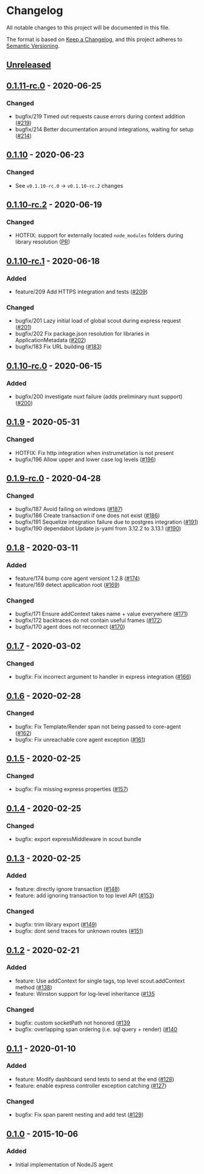 # Changelog
All notable changes to this project will be documented in this file.

The format is based on [Keep a Changelog](https://keepachangelog.com/en/1.0.0/),
and this project adheres to [Semantic Versioning](https://semver.org/spec/v2.0.0.html).

## [Unreleased]

## [0.1.11-rc.0] - 2020-06-25

### Changed
- bugfix/219 Timed out requests cause errors during context addition ([#219](https://github.com/scoutapp/scout_apm_node/issues/219))
- bugfix/214 Better documentation around integrations, waiting for setup ([#214](https://github.com/scoutapp/scout_apm_node/issues/214))

## [0.1.10] - 2020-06-23

### Changed
-  See `v0.1.10-rc.0` -> `v0.1.10-rc.2` changes

## [0.1.10-rc.2] - 2020-06-19

### Changed
- HOTFIX: support for externally located `node_modules` folders during library resolution ([PR](https://github.com/scoutapp/scout_apm_node/pull/215))

## [0.1.10-rc.1] - 2020-06-18

### Added
- feature/209 Add HTTPS integration and tests ([#209](https://github.com/scoutapp/scout_apm_node/issues/209))

### Changed
- bugfix/201 Lazy initial load of global scout during express request ([#201](https://github.com/scoutapp/scout_apm_node/issues/201))
- bugfix/202 Fix package.json resolution for libraries in ApplicationMetadata ([#202](https://github.com/scoutapp/scout_apm_node/issues/202))
- bugfix/183 Fix URL building ([#183](https://github.com/scoutapp/scout_apm_node/issues/183))

## [0.1.10-rc.0] - 2020-06-15

### Added
- bugfix/200 investigate nuxt failure (adds preliminary nuxt support) ([#200](https://github.com/scoutapp/scout_apm_node/issues/200))

## [0.1.9] - 2020-05-31

### Changed
- HOTFIX: Fix http integration when instrumetation is not present
- bugfix/196 Allow upper and lower case log levels ([#196](https://github.com/scoutapp/scout_apm_node/issues/196))

## [0.1.9-rc.0] - 2020-04-28

### Changed
- bugfix/187 Avoid failing on windows ([#187](https://github.com/scoutapp/scout_apm_node/issues/187))
- bugfix/186 Create transaction if one does not exist ([#186](https://github.com/scoutapp/scout_apm_node/issues/186))
- bugfix/191 Sequelize integration failure due to postgres integration ([#191](https://github.com/scoutapp/scout_apm_node/issues/191))
- bugfix/190 dependabot Update js-yaml from 3.12.2 to 3.13.1 ([#190](https://github.com/scoutapp/scout_apm_node/issues/190))

## [0.1.8] - 2020-03-11

### Added
- feature/174 bump core agent versiont 1.2.8 ([#174](https://github.com/scoutapp/scout_apm_node/issues/174))
- feature/169 detect application root ([#169](https://github.com/scoutapp/scout_apm_node/issues/169))

### Changed
- bugfix/171 Ensure addContext takes name + value everywhere ([#171](https://github.com/scoutapp/scout_apm_node/issues/171))
- bugfix/172 backtraces do not contain useful frames ([#172](https://github.com/scoutapp/scout_apm_node/issues/172))
- bugfix/170 agent does not reconnect ([#170](https://github.com/scoutapp/scout_apm_node/issues/170))

## [0.1.7] - 2020-03-02

### Changed
- bugfix: Fix incorrect argument to handler in express integration ([#166](https://github.com/scoutapp/scout_apm_node/issues/166))

## [0.1.6] - 2020-02-28

### Changed
- bugfix: Fix Template/Render span not being passed to core-agent ([#162](https://github.com/scoutapp/scout_apm_node/issues/162))
- bugfix: Fix unreachable core agent exception ([#161](https://github.com/scoutapp/scout_apm_node/issues/161))

## [0.1.5] - 2020-02-25

### Changed
- bugfix: Fix missing express properties ([#157](https://github.com/scoutapp/scout_apm_node/issues/157))

## [0.1.4] - 2020-02-25

### Changed
- bugfix: export expressMiddleware in scout bundle

## [0.1.3] - 2020-02-25

### Added
- feature: directly ignore transaction ([#148](https://github.com/scoutapp/scout_apm_node/issues/148))
- feature: add ignoring transaction to top level API ([#153](https://github.com/scoutapp/scout_apm_node/issues/153))

### Changed
- bugfix: trim library export ([#149](https://github.com/scoutapp/scout_apm_node/issues/149))
- bugfix: dont send traces for unknown routes ([#151](https://github.com/scoutapp/scout_apm_node/issues/151))

## [0.1.2] - 2020-02-21

### Added
- feature: Use addContext for single tags, top level scout.addContext method ([#138](https://github.com/scoutapp/scout_apm_node/issues/138))
- feature: Winston support for log-level inheritance ([#135](https://github.com/scoutapp/scout_apm_node/issues/135)

### Changed
- bugfix: custom socketPath not honored ([#139](https://github.com/scoutapp/scout_apm_node/issues/139)
- bugfix: overlapping span ordering (i.e. sql query + render) ([#140](https://github.com/scoutapp/scout_apm_node/issues/140)

## [0.1.1] - 2020-01-10
### Added
- feature: Modify dashboard send tests to send at the end ([#128](https://github.com/scoutapp/scout_apm_node/issues/128))
- feature: enable express controller exception catching ([#127](https://github.com/scoutapp/scout_apm_node/issues/127))

### Changed
- bugfix: Fix span parent nesting and add test ([#129](https://github.com/scoutapp/scout_apm_node/issues/129))

## [0.1.0] - 2015-10-06
### Added
- Initial implementation of NodeJS agent

[Unreleased]: https://github.com/scoutapp/scout_apm_node/compare/v0.1.11-rc.0...HEAD
[0.1.11-rc.0]: https://github.com/scoutapp/scout_apm_node/compare/v0.1.10...v0.1.11-rc.0
[0.1.10]: https://github.com/scoutapp/scout_apm_node/compare/v0.1.10-rc.2...v0.1.10
[0.1.10-rc.2]: https://github.com/scoutapp/scout_apm_node/compare/v0.1.10-rc.1...v0.1.10-rc.2
[0.1.10-rc.1]: https://github.com/scoutapp/scout_apm_node/compare/v0.1.10-rc.0...v0.1.10-rc.1
[0.1.10-rc.0]: https://github.com/scoutapp/scout_apm_node/compare/v0.1.9...v0.1.10-rc.0
[0.1.9]: https://github.com/scoutapp/scout_apm_node/compare/v0.1.9-rc.0...v0.1.9
[0.1.9-rc.0]: https://github.com/scoutapp/scout_apm_node/compare/v0.1.8...v0.1.9-rc.0
[0.1.8]: https://github.com/scoutapp/scout_apm_node/compare/v0.1.7...v0.1.8
[0.1.7]: https://github.com/scoutapp/scout_apm_node/compare/v0.1.6...v0.1.7
[0.1.6]: https://github.com/scoutapp/scout_apm_node/compare/v0.1.5...v0.1.6
[0.1.5]: https://github.com/scoutapp/scout_apm_node/compare/v0.1.4...v0.1.5
[0.1.4]: https://github.com/scoutapp/scout_apm_node/compare/v0.1.3...v0.1.4
[0.1.3]: https://github.com/scoutapp/scout_apm_node/compare/v0.1.2...v0.1.3
[0.1.2]: https://github.com/scoutapp/scout_apm_node/compare/v0.1.1...v0.1.2
[0.1.1]: https://github.com/scoutapp/scout_apm_node/compare/v0.1.0...v0.1.1
[0.1.0]: https://github.com/scoutapp/scout_apm_node/releases/tag/v0.1.0
